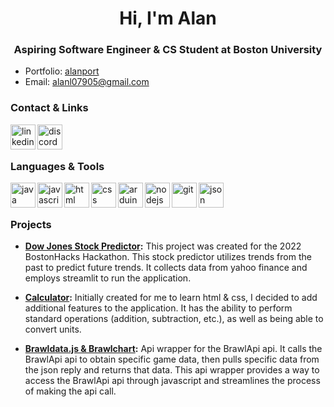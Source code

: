 <h1 align="center">Hi, I'm Alan</h1>
<h3 align="center">Aspiring Software Engineer & CS Student at Boston University</h3>

- Portfolio: [alanport](https://alanport.netlify.app/)
- Email: <a href="mailto:alanl07905@gmail.com" target="_blank">
    alanl07905@gmail.com</a>  

<h3 align="left">Contact & Links</h3>
<a href="https://www.linkedin.com/in/alan-l-65064b259/" target="_blank">
  <img align="left" src="https://cdn.worldvectorlogo.com/logos/linkedin-icon-2.svg" alt="linkedin" width="40" height="40">
</a>
<a href="https://discordapp.com/users/421318660313972747" target="_blank">
    <img align="left" src="https://cdn.worldvectorlogo.com/logos/discord-6.svg" alt="discord" width="40" height="40">
</a>

<br>
<br>

<h3 align="left">Languages & Tools</h3>
   <a href="https://www.java.com/en/" target="_blank">
     <img align="left" src="https://cdn.worldvectorlogo.com/logos/java-14.svg" alt="java" width="40" height="40">
  </a>
  <a href="https://www.javascript.com/" target="_blank">
    <img align="left" src="https://cdn.worldvectorlogo.com/logos/logo-javascript.svg" alt="javascript" width="40" height="40">
  </a> 
  <a href="https://html.com/" target="_blank">
    <img align="left" src="https://cdn.worldvectorlogo.com/logos/html-1.svg" alt="html" width="40" height="40">
  </a>
  <a href="https://www.w3schools.com/css/" target="_blank">
    <img align="left" src="https://cdn.worldvectorlogo.com/logos/css-3.svg" alt="css" width="40"  height="40">
  </a>
  <a href="https://www.arduino.cc/" target="_blank">
    <img align="left" src="https://cdn.worldvectorlogo.com/logos/arduino-1.svg" alt="arduino" width="40" height="40">
  </a>
  <a href="https://nodejs.org/en/" target="_blank">
    <img align="left" src="https://cdn.worldvectorlogo.com/logos/nodejs-icon.svg" alt="nodejs" width="40" height="40">
  </a>
  <a href="https://git-scm.com/" target="_blank">
    <img align="left" src="https://cdn.worldvectorlogo.com/logos/git-icon.svg" alt="git" width="40" height="40">
  </a>
  <a href="https://www.json.org/json-en.html" target="_blank">
    <img align="left" src="https://cdn.worldvectorlogo.com/logos/json.svg" alt="json" width="40" height="40">
  </a>
  
<br>
<br>

<h3 align="left">Projects</h3>

- **[Dow Jones Stock Predictor](https://github.com/Alan0893/dow_jones_stock_predictor):** This project was created for the 2022 BostonHacks Hackathon. This stock predictor utilizes trends from the past to predict future trends. It collects data from yahoo finance and employs streamlit to run the application.

- **[Calculator](https://github.com/Alan0893/Calculator):** Initially created for me to learn html & css,  I decided to add additional features to the application. It has the ability to perform standard operations (addition, subtraction, etc.), as well as being able to convert units.

- **[Brawldata.js & Brawlchart](https://github.com/Alan0893/brawldata.js):** Api wrapper for the BrawlApi api. It calls the BrawlApi api to obtain specific game data, then pulls specific data from the json reply and returns that data. This api wrapper provides a way to access the BrawlApi api through javascript and streamlines the process of making the api call.
